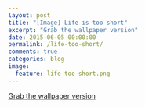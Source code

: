 ```yaml
---
layout: post
title: "[Image] Life is too short"
excerpt: "Grab the wallpaper version"
date: 2015-06-05 00:00:00
permalink: /life-too-short/
comments: true
categories: blog
image:
  feature: life-too-short.png
---
```


[Grab the wallpaper version](http://l.drinkbird.com/bleepcode)
